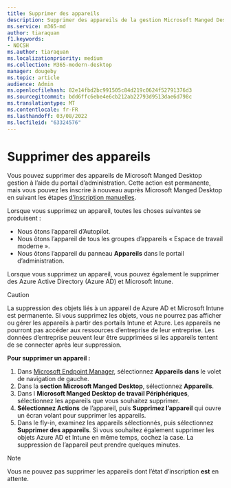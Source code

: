 ```yaml
---
title: Supprimer des appareils
description: Supprimer des appareils de la gestion Microsoft Manged Desktop gestion
ms.service: m365-md
author: tiaraquan
f1.keywords:
- NOCSH
ms.author: tiaraquan
ms.localizationpriority: medium
ms.collection: M365-modern-desktop
manager: dougeby
ms.topic: article
audience: Admin
ms.openlocfilehash: 82e14fbd2bc991505c84d219c0624f52791376d3
ms.sourcegitcommit: bdd6ffc6ebe4e6cb212ab22793d9513dae6d798c
ms.translationtype: MT
ms.contentlocale: fr-FR
ms.lasthandoff: 03/08/2022
ms.locfileid: "63324576"
---
```

# <a name="remove-devices"></a>Supprimer des appareils

Vous pouvez supprimer des appareils de Microsoft Manged Desktop gestion à l’aide du portail d’administration. Cette action est permanente, mais vous pouvez les inscrire à nouveau auprès Microsoft Manged Desktop en suivant les étapes [d’inscription manuelles](../get-started/manual-registration.md).

Lorsque vous supprimez un appareil, toutes les choses suivantes se produisent :

- Nous ôtons l’appareil d’Autopilot.
- Nous ôtons l’appareil de tous les groupes d’appareils « Espace de travail moderne ».
- Nous ôtons l’appareil du panneau **Appareils** dans le portail d’administration.

Lorsque vous supprimez un appareil, vous pouvez également le supprimer des Azure Active Directory (Azure AD) et Microsoft Intune.
  
> [!CAUTION]
> La suppression des objets liés à un appareil de Azure AD et Microsoft Intune est permanente. Si vous supprimez les objets, vous ne pourrez pas afficher ou gérer les appareils à partir des portails Intune et Azure. Les appareils ne pourront pas accéder aux ressources d’entreprise de leur entreprise. Les données d’entreprise peuvent leur être supprimées si les appareils tentent de se connecter après leur suppression.

**Pour supprimer un appareil :**

1. Dans [Microsoft Endpoint Manager](https://endpoint.microsoft.com/), sélectionnez **Appareils dans** le volet de navigation de gauche.
2. Dans la **section Microsoft Manged Desktop**, sélectionnez **Appareils**.
3. Dans l **Microsoft Manged Desktop de travail Périphériques**, sélectionnez les appareils que vous souhaitez supprimer.
4. **Sélectionnez Actions** de l’appareil, puis **Supprimez l’appareil** qui ouvre un écran volant pour supprimer les appareils.
5. Dans le fly-in, examinez les appareils sélectionnés, puis sélectionnez **Supprimer des appareils**. Si vous souhaitez également supprimer les objets Azure AD et Intune en même temps, cochez la case. La suppression de l’appareil peut prendre quelques minutes.

> [!NOTE]
> Vous ne pouvez pas supprimer les appareils dont l’état d’inscription **est** en attente.

